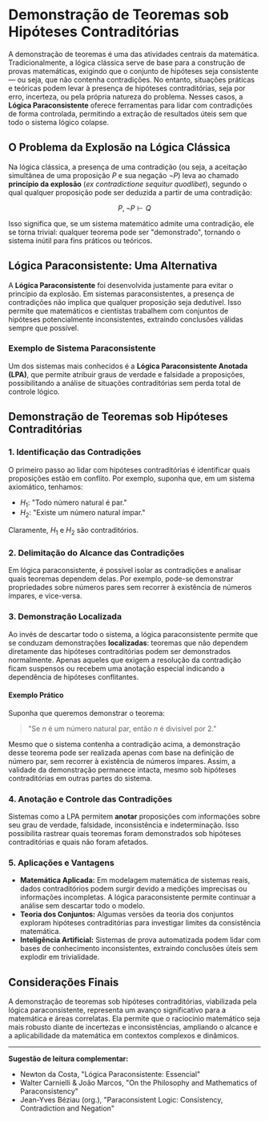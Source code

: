 # Demonstração de Teoremas sob Hipóteses Contraditórias

A demonstração de teoremas é uma das atividades centrais da matemática. Tradicionalmente, a lógica clássica serve de base para a construção de provas matemáticas, exigindo que o conjunto de hipóteses seja consistente — ou seja, que não contenha contradições. No entanto, situações práticas e teóricas podem levar à presença de hipóteses contraditórias, seja por erro, incerteza, ou pela própria natureza do problema. Nesses casos, a **Lógica Paraconsistente** oferece ferramentas para lidar com contradições de forma controlada, permitindo a extração de resultados úteis sem que todo o sistema lógico colapse.

## O Problema da Explosão na Lógica Clássica

Na lógica clássica, a presença de uma contradição (ou seja, a aceitação simultânea de uma proposição $P$ e sua negação $\neg P$) leva ao chamado **princípio da explosão** (*ex contradictione sequitur quodlibet*), segundo o qual qualquer proposição pode ser deduzida a partir de uma contradição:

$$
P, \neg P \vdash Q
$$

Isso significa que, se um sistema matemático admite uma contradição, ele se torna trivial: qualquer teorema pode ser "demonstrado", tornando o sistema inútil para fins práticos ou teóricos.

## Lógica Paraconsistente: Uma Alternativa

A **Lógica Paraconsistente** foi desenvolvida justamente para evitar o princípio da explosão. Em sistemas paraconsistentes, a presença de contradições não implica que qualquer proposição seja dedutível. Isso permite que matemáticos e cientistas trabalhem com conjuntos de hipóteses potencialmente inconsistentes, extraindo conclusões válidas sempre que possível.

### Exemplo de Sistema Paraconsistente

Um dos sistemas mais conhecidos é a **Lógica Paraconsistente Anotada (LPA)**, que permite atribuir graus de verdade e falsidade a proposições, possibilitando a análise de situações contraditórias sem perda total de controle lógico.

## Demonstração de Teoremas sob Hipóteses Contraditórias

### 1. Identificação das Contradições

O primeiro passo ao lidar com hipóteses contraditórias é identificar quais proposições estão em conflito. Por exemplo, suponha que, em um sistema axiomático, tenhamos:

- $H_1$: "Todo número natural é par."
- $H_2$: "Existe um número natural ímpar."

Claramente, $H_1$ e $H_2$ são contraditórios.

### 2. Delimitação do Alcance das Contradições

Em lógica paraconsistente, é possível isolar as contradições e analisar quais teoremas dependem delas. Por exemplo, pode-se demonstrar propriedades sobre números pares sem recorrer à existência de números ímpares, e vice-versa.

### 3. Demonstração Localizada

Ao invés de descartar todo o sistema, a lógica paraconsistente permite que se conduzam demonstrações **localizadas**: teoremas que não dependem diretamente das hipóteses contraditórias podem ser demonstrados normalmente. Apenas aqueles que exigem a resolução da contradição ficam suspensos ou recebem uma anotação especial indicando a dependência de hipóteses conflitantes.

#### Exemplo Prático

Suponha que queremos demonstrar o teorema:

> "Se $n$ é um número natural par, então $n$ é divisível por 2."

Mesmo que o sistema contenha a contradição acima, a demonstração desse teorema pode ser realizada apenas com base na definição de número par, sem recorrer à existência de números ímpares. Assim, a validade da demonstração permanece intacta, mesmo sob hipóteses contraditórias em outras partes do sistema.

### 4. Anotação e Controle das Contradições

Sistemas como a LPA permitem **anotar** proposições com informações sobre seu grau de verdade, falsidade, inconsistência e indeterminação. Isso possibilita rastrear quais teoremas foram demonstrados sob hipóteses contraditórias e quais não foram afetados.

### 5. Aplicações e Vantagens

- **Matemática Aplicada:** Em modelagem matemática de sistemas reais, dados contraditórios podem surgir devido a medições imprecisas ou informações incompletas. A lógica paraconsistente permite continuar a análise sem descartar todo o modelo.
- **Teoria dos Conjuntos:** Algumas versões da teoria dos conjuntos exploram hipóteses contraditórias para investigar limites da consistência matemática.
- **Inteligência Artificial:** Sistemas de prova automatizada podem lidar com bases de conhecimento inconsistentes, extraindo conclusões úteis sem explodir em trivialidade.

## Considerações Finais

A demonstração de teoremas sob hipóteses contraditórias, viabilizada pela lógica paraconsistente, representa um avanço significativo para a matemática e áreas correlatas. Ela permite que o raciocínio matemático seja mais robusto diante de incertezas e inconsistências, ampliando o alcance e a aplicabilidade da matemática em contextos complexos e dinâmicos.

___

**Sugestão de leitura complementar:**
- Newton da Costa, "Lógica Paraconsistente: Essencial"
- Walter Carnielli & João Marcos, "On the Philosophy and Mathematics of Paraconsistency"
- Jean-Yves Béziau (org.), "Paraconsistent Logic: Consistency, Contradiction and Negation"